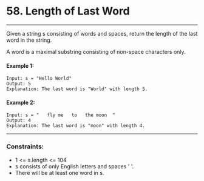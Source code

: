# 58. Length of Last Word

---

Given a string s consisting of words and spaces, return the length of the last word in the string.

A word is a maximal
substring
consisting of non-space characters only.



#### Example 1:
```
Input: s = "Hello World"
Output: 5
Explanation: The last word is "World" with length 5.
```
#### Example 2:
```
Input: s = "   fly me   to   the moon  "
Output: 4
Explanation: The last word is "moon" with length 4.
```
---
### Constraints:

- 1 <= s.length <= 104
- s consists of only English letters and spaces ' '.
- There will be at least one word in s.